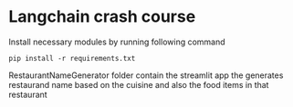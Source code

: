 Langchain crash course
=======================
Install necessary modules by running following command
```commandline
pip install -r requirements.txt
```
RestaurantNameGenerator folder contain the streamlit app the generates restaurand name based on the cuisine and also the food items in that restaurant
